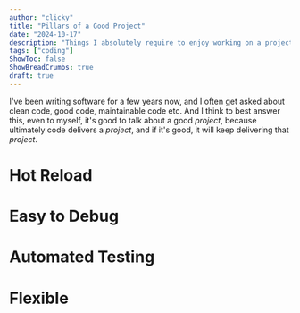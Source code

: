 ```yaml
---
author: "clicky"
title: "Pillars of a Good Project"
date: "2024-10-17"
description: "Things I absolutely require to enjoy working on a project"
tags: ["coding"]
ShowToc: false
ShowBreadCrumbs: true
draft: true
---
```


I've been writing software for a few years now, and I often get asked about clean code, good code, maintainable code etc. And I think to best answer this, even to myself, it's good to talk about a good _project_, because ultimately code delivers a _project_, and if it's good, it will keep delivering that _project_.

# Hot Reload


# Easy to Debug


# Automated Testing


# Flexible

